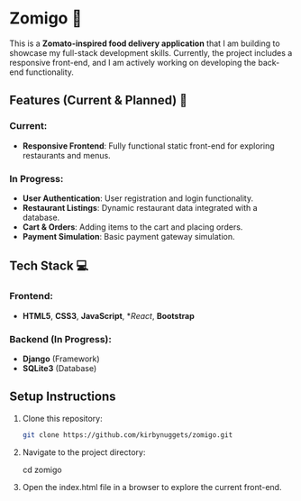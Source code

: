 # Zomigo 🍴  

This is a **Zomato-inspired food delivery application** that I am building to showcase my full-stack development skills. Currently, the project includes a responsive front-end, and I am actively working on developing the back-end functionality.  

## Features (Current & Planned) 🚀  

### Current:  
- **Responsive Frontend**: Fully functional static front-end for exploring restaurants and menus.  

### In Progress:  
- **User Authentication**: User registration and login functionality.  
- **Restaurant Listings**: Dynamic restaurant data integrated with a database.  
- **Cart & Orders**: Adding items to the cart and placing orders.  
- **Payment Simulation**: Basic payment gateway simulation.  

## Tech Stack 💻  

### Frontend:  
- **HTML5**, **CSS3**, **JavaScript**, **React*, **Bootstrap**  

### Backend (In Progress):  
- **Django** (Framework)  
- **SQLite3** (Database)  

## Setup Instructions  

1. Clone this repository:  
   ```bash  
   git clone https://github.com/kirbynuggets/zomigo.git  

2. Navigate to the project directory:
    
    cd zomigo

3. Open the index.html file in a browser to explore the current front-end.
